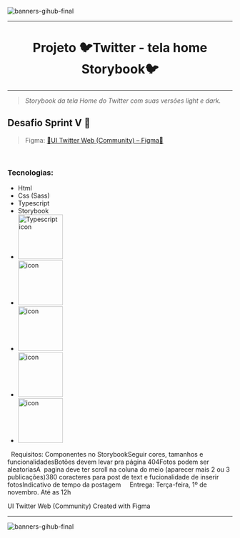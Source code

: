  <link rel="stylesheet" href="https://cdn.jsdelivr.net/gh/devicons/devicon@v2.15.1/devicon.min.css"> 
 
 
<i class="devicon-html5-plain"></i>
          
 
![banners-gihub-final](https://user-images.githubusercontent.com/100351576/198029195-06625761-f2a2-4e25-8729-e6ad58541c57.gif)

***

<h1 align="center" color="blue" > Projeto 🐦Twitter - tela home Storybook🐦 </h1>



***
> _Storybook da tela Home do Twitter com suas versões light e dark._


## Desafio Sprint V 🎨
 
> Figma: <a href="https://www.figma.com/file/E0J4sPihtdgIMI2Z4BOmLv/UI-Twitter-Web-(Community)?node-id=0%3A1">🎨UI Twitter Web (Community) – Figma📐</a> 

 
### Tecnologias: 
* Html
* Css (Sass)
*  Typescript 
*  Storybook
*  <img height= "100px" width="100px"
     src="https://user-images.githubusercontent.com/100351576/198030791-fff26edc-106f-4536-bf51-63fcd3a7a3d9.svg"
     alt="Typescript icon">
*  <img height= "100px" width="100px"
     src="https://user-images.githubusercontent.com/100351576/198030739-6e5f1539-6e3d-4c27-8224-d159e534095b.svg"
     alt="icon">
*  <img height= "100px" width="100px"
     src="https://user-images.githubusercontent.com/100351576/198030739-6e5f1539-6e3d-4c27-8224-d159e534095b.svg"
     alt="icon">
*  <img height= "100px" width="100px"
     src="https://user-images.githubusercontent.com/100351576/198030758-1db770a7-6fbc-4101-8e76-b77806e7d0ec.svg"
     alt="icon">
*  <img height= "100px" width="100px"
     src="https://user-images.githubusercontent.com/100351576/198032634-55b66f87-4c93-4a75-ba13-43503dc9406c.svg"
     alt="icon">




 
Requisitos:
Componentes no StorybookSeguir cores, tamanhos e funcionalidadesBotões devem levar pra página 404Fotos podem ser aleatoriasA  pagina deve ter scroll na coluna do meio (aparecer mais 2 ou 3 publicações)380 coracteres para post de text e fucionalidade de inserir fotosIndicativo de tempo da postagem
 
 
Entrega: Terça-feira, 1º de novembro. Até as 12h

UI Twitter Web (Community)
Created with Figma

***
![banners-gihub-final](https://user-images.githubusercontent.com/100351576/198029195-06625761-f2a2-4e25-8729-e6ad58541c57.gif)


